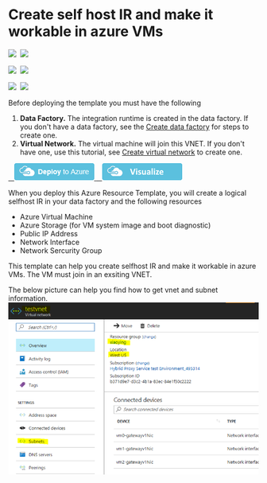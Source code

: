 # Create self host IR and make it workable in azure VMs

<IMG SRC="https://azurequickstartsservice.blob.core.windows.net/badges/101-vms-with-selfhost-integration-runtime/PublicLastTestDate.svg" />&nbsp;
<IMG SRC="https://azurequickstartsservice.blob.core.windows.net/badges/101-vms-with-selfhost-integration-runtime/PublicDeployment.svg" />&nbsp;

<IMG SRC="https://azurequickstartsservice.blob.core.windows.net/badges/101-vms-with-selfhost-integration-runtime/FairfaxLastTestDate.svg" />&nbsp;
<IMG SRC="https://azurequickstartsservice.blob.core.windows.net/badges/101-vms-with-selfhost-integration-runtime/FairfaxDeployment.svg" />&nbsp;

<IMG SRC="https://azurequickstartsservice.blob.core.windows.net/badges/101-vms-with-selfhost-integration-runtime/BestPracticeResult.svg" />&nbsp;
<IMG SRC="https://azurequickstartsservice.blob.core.windows.net/badges/101-vms-with-selfhost-integration-runtime/CredScanResult.svg" />&nbsp;

Before deploying the template you must have the following

1. **Data Factory.** The integration runtime is created in the data factory. If you don't have a data factory,  see the [Create data factory](https://docs.microsoft.com/en-us/azure/data-factory/data-factory-move-data-between-onprem-and-cloud#create-data-factory) for steps to create one.
2. **Virtual Network.** The virtual machine will join this VNET. If you don't have one, use this tutorial, see [Create virtual network](https://docs.microsoft.com/en-us/azure/virtual-network/virtual-networks-create-vnet-arm-pportal#create-a-virtual-network) to create one.


<a href="https://portal.azure.com/#create/Microsoft.Template/uri/https%3A%2F%2Fraw.githubusercontent.com%2FAzure%2Fazure-quickstart-templates%2Fmaster%2F101-vms-with-selfhost-integration-runtime%2Fazuredeploy.json" target="_blank">
    <img src="https://raw.githubusercontent.com/Azure/azure-quickstart-templates/master/1-CONTRIBUTION-GUIDE/images/deploytoazure.png"/>
</a>
<a href="http://armviz.io/#/?load=https%3A%2F%2Fraw.githubusercontent.com%2FAzure%2Fazure-quickstart-templates%2Fmaster%2F101-vms-with-selfhost-integration-runtime%2Fazuredeploy.json" target="_blank">
    <img src="https://raw.githubusercontent.com/Azure/azure-quickstart-templates/master/1-CONTRIBUTION-GUIDE/images/visualizebutton.png"/>
</a>

When you deploy this Azure Resource Template, you will create a logical selfhost IR in your data factory and the following resources
- Azure Virtual Machine 
- Azure Storage (for VM system image and boot diagnostic)
- Public IP Address
- Network Interface
- Network Sercurity Group

This template can help you create selfhost IR and make it workable in azure VMs. The VM must join in an exsiting VNET. 

The below picture can help you find how to get vnet and subnet information.
![](images/vnet.png)

